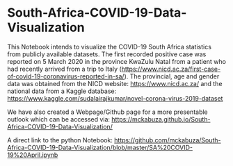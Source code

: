 # South-Africa-COVID-19-Data-Visualization

This Notebook intends to visualize the COVID-19 South Africa statistics from publicly available datasets. The first recorded positive case was reported on 5 March 2020 in the province KwaZulu Natal from a patient who had recently arrived from a trip to Italy (https://www.nicd.ac.za/first-case-of-covid-19-coronavirus-reported-in-sa/).  The provincial, age and gender data was obtained from the NICD website: https://www.nicd.ac.za/ and the national data from a Kaggle database: https://www.kaggle.com/sudalairajkumar/novel-corona-virus-2019-dataset

We have also created a Webpage/Github page for a more presentable outlook which can be accessed via:
https://mckabuza.github.io/South-Africa-COVID-19-Data-Visualization/

A direct link to the python Notebook:
https://github.com/mckabuza/South-Africa-COVID-19-Data-Visualization/blob/master/SA%20COVID-19%20April.ipynb
